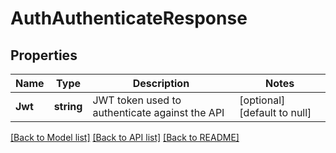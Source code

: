 # AuthAuthenticateResponse

## Properties
Name | Type | Description | Notes
------------ | ------------- | ------------- | -------------
**Jwt** | **string** | JWT token used to authenticate against the API | [optional] [default to null]

[[Back to Model list]](../README.md#documentation-for-models) [[Back to API list]](../README.md#documentation-for-api-endpoints) [[Back to README]](../README.md)


